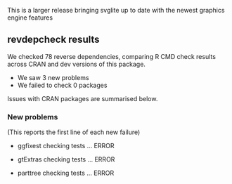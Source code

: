 This is a larger release bringing svglite up to date with the newest graphics
engine features

## revdepcheck results

We checked 78 reverse dependencies, comparing R CMD check results across CRAN and dev versions of this package.

 * We saw 3 new problems
 * We failed to check 0 packages

Issues with CRAN packages are summarised below.

### New problems
(This reports the first line of each new failure)

* ggfixest
  checking tests ... ERROR

* gtExtras
  checking tests ... ERROR

* parttree
  checking tests ... ERROR

